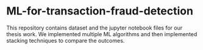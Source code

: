 # ML-for-transaction-fraud-detection
This repository contains dataset and the jupyter notebook files for our thesis work. We implemented multiple ML algorithms and then implemented stacking techniques to compare the outcomes. 
